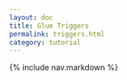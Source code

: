 ```yaml
---
layout: doc
title: Glue Triggers
permalink: triggers.html
category: tutorial
---
```



{% include nav.markdown %}